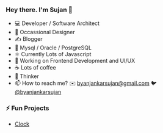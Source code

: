 ### Hey there. I'm Sujan 🧒

- 💻 Developer / Software Architect
- 🎨 Occassional Designer
- ✍️ Blogger
- 🔡 Mysql / Oracle / PostgreSQL
- ⚛️ Currently Lots of Javascript
- 🧰 Working on Frontend Development and UI/UX
- ☕ Lots of coffee
- 🤔 Thinker
- 📫 How to reach me? ✉️ byanjankarsujan@gmail.com  🐦 [@byanjankarsujan](https://twitter.com/byanjankarsujan)

### ⚡ Fun Projects
- [Clock](https://sujanbyanjankar.com.np/clock/)


<!--
**ktmcodelabs/ktmcodelabs** is a ✨ _special_ ✨ repository because its `README.md` (this file) appears on your GitHub profile.

Here are some ideas to get you started:

- 🔭 I’m currently working on ...
- 🌱 I’m currently learning ...
- 👯 I’m looking to collaborate on ...
- 🤔 I’m looking for help with ...
- 💬 Ask me about ...
- 📫 How to reach me: ...
- 😄 Pronouns: ...
- ⚡ Fun fact: ...
-->
